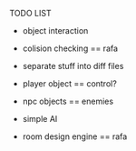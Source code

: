 TODO LIST

* object interaction
* colision checking == rafa

* separate stuff into diff files

* player object == control?
* npc objects == enemies

* simple AI
* room design engine == rafa

